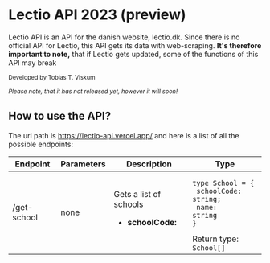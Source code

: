 # Lectio API 2023 (preview)

Lectio API is an API for the danish website, lectio.dk. Since there is no official API for Lectio, this API gets its data with web-scraping. <b>It's therefore important to note,</b> that if Lectio gets updated, some of the functions of this API may break

<small>Developed by Tobias T. Viskum</small>

<small>_Please note, that it has not released yet, however it will soon!_</small>

## How to use the API?

The url path is https://lectio-api.vercel.app/ and here is a list of all the possible endpoints:

| Endpoint    | Parameters | Description                                             | Type                                                                                                             |
| ----------- | ---------- | ------------------------------------------------------- | ---------------------------------------------------------------------------------------------------------------- |
| /get-school | none       | Gets a list of schools<br><ul><li>**schoolCode:** </ul> | <pre><code>type School = {<br/> schoolCode: string; <br/> name: string<br/>}</code></pre>Return type: `School[]` |
